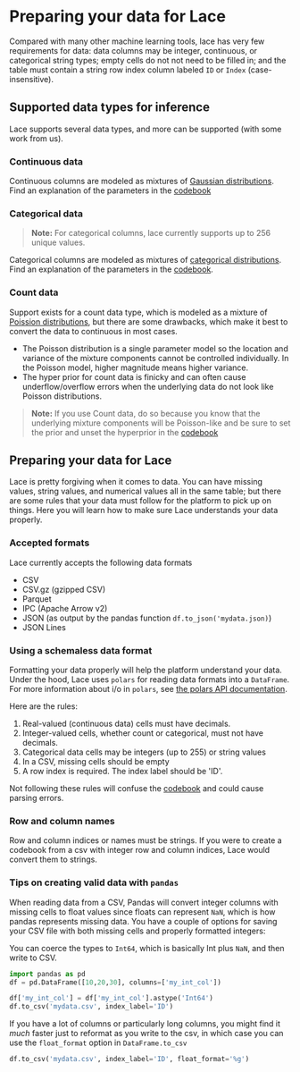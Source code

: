 # Preparing your data for Lace

Compared with many other machine learning tools, lace has very few requirements
for data: data columns may be integer, continuous, or categorical string types;
empty cells do not not need to be filled in; and the table must contain a
string row index column labeled `ID` or `Index` (case-insensitive).

## Supported data types for inference

Lace supports several data types, and more can be supported (with some work
from us).

### Continuous data

Continuous columns are modeled as mixtures of [Gaussian
distributions](https://en.wikipedia.org/wiki/Normal_distribution). Find an
explanation of the parameters in the [codebook](/codebook-ref.md#continuous)

### Categorical data

> **Note:** For categorical columns, lace currently supports up to 256
> unique values.

Categorical columns are modeled as mixtures of [categorical
distributions](https://en.wikipedia.org/wiki/Categorical_distribution). Find an
explanation of the parameters in the [codebook](/codebook-ref.md#categorical). 

### Count data

Support exists for a count data type, which is modeled as a mixture of
[Poission distributions](https://en.wikipedia.org/wiki/Poisson_distribution),
but there are some drawbacks, which make it best to convert the data to
continuous in most cases.

- The Poisson distribution is a single parameter model so the location and
    variance of the mixture components cannot be controlled individually. In
    the Poisson model, higher magnitude means higher variance.
- The hyper prior for count data is finicky and can often cause
    underflow/overflow errors when the underlying data do not look
    like Poisson distributions.

> **Note:** If you use Count data, do so because you know that the underlying
> mixture components will be Poisson-like and be sure to set the prior and
> unset the hyperprior in the [codebook](/codebook-ref.md)

## Preparing your data for Lace

Lace is pretty forgiving when it comes to data. You can have missing values,
string values, and numerical values all in the same table; but there are some
rules that your data must follow for the platform to pick up on things. Here
you will learn how to make sure Lace understands your data properly.

### Accepted formats

Lace currently accepts the following data formats

- CSV
- CSV.gz (gzipped CSV)
- Parquet
- IPC (Apache Arrow v2)
- JSON (as output by the pandas function `df.to_json('mydata.json)`)
- JSON Lines

### Using a schemaless data format

Formatting your data properly will help the platform understand your data.
Under the hood, Lace uses `polars` for reading data formats into a `DataFrame`.
For more information about i/o in `polars`, see [the polars API
documentation](https://pola-rs.github.io/polars/py-polars/html/reference/io.html).

Here are the rules:

1. Real-valued (continuous data) cells must have decimals.
2. Integer-valued cells, whether count or categorical, must not have decimals.
3. Categorical data cells may be integers (up to 255) or string values
4. In a CSV, missing cells should be empty
5. A row index is required. The index label should be 'ID'.

Not following these rules will confuse the [codebook](/basics/codebook) and
could cause parsing errors.

### Row and column names

Row and column indices or names must be strings. If you were to create a
codebook from a csv with integer row and column indices, Lace would convert
them to strings.

### Tips on creating valid data with `pandas`

When reading data from a CSV, Pandas will convert integer columns with missing
cells to float values since floats can represent `NaN`, which is how pandas
represents missing data. You have a couple of options for saving your CSV file
with both missing cells and properly formatted integers:

You can coerce the types to `Int64`, which is basically Int plus `NaN`, and
then write to CSV.

```python
import pandas as pd
df = pd.DataFrame([10,20,30], columns=['my_int_col'])

df['my_int_col'] = df['my_int_col'].astype('Int64')
df.to_csv('mydata.csv', index_label='ID')
```

If you have a lot of columns or particularly long columns, you might find it
_much_ faster just to reformat as you write to the csv, in which case you can
use the `float_format` option in `DataFrame.to_csv`

```python
df.to_csv('mydata.csv', index_label='ID', float_format='%g')
```
